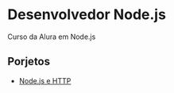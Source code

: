 # Desenvolvedor Node.js

Curso da Alura em Node.js

## Porjetos

* [Node.js e HTTP](https://github.com/andermelo/alura-desenvolvedor-nodejs/tree/master/nodejs-e-http/payfast)

